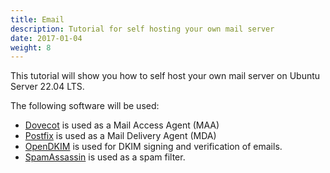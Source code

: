 ```yaml
---
title: Email
description: Tutorial for self hosting your own mail server
date: 2017-01-04
weight: 8
---
```


This tutorial will show you how to self host your own mail server on Ubuntu Server 22.04 LTS.

The following software will be used:

- [Dovecot](https://www.dovecot.org) is used as a Mail Access Agent (MAA)
- [Postfix](https://www.postfix.org) is used as a Mail Delivery Agent (MDA)
- [OpenDKIM](http://www.opendkim.org) is used for DKIM signing and verification of emails.
- [SpamAssassin](https://spamassassin.apache.org) is used as a spam filter.